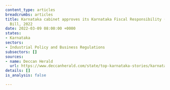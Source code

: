 ```yaml
---
content_type: articles
breadcrumbs: articles
title: Karnataka cabinet approves its Karnataka Fiscal Responsibility (Amendment)
  Bill, 2022
date: 2022-03-09 08:00:00 +0000
states:
- Karnataka
sectors:
- Industrial Policy and Business Regulations
subsectors: []
sources:
- name: Deccan Herald
  url: https://www.deccanherald.com/state/top-karnataka-stories/karnataka-govt-amends-fiscal-responsibility-act-in-view-of-financial-crisis-1090548.html
details: []
is_analysis: false

---
```


